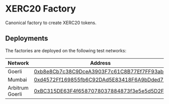 # XERC20 Factory

Canonical factory to create XERC20 tokens.

## Deployments

The factories are deployed on the following test networks:

| Network | Address |
| --- | --- |
| Goerli | [0xb8e8Cb7c38C9DceA3903F7c61C8B77Ef7FF93abB](https://goerli.etherscan.io/address/0xb8e8Cb7c38C9DceA3903F7c61C8B77Ef7FF93abB) |
| Mumbai | [0xd4572Ff169855fb6C92DAd5E83418F6A9bDded7F](https://mumbai.polygonscan.com/address/0xd4572Ff169855fb6C92DAd5E83418F6A9bDded7F) |
| Arbitrum Goerli | [0xBC315DE63F4f6587078037884873f3e5e5d5D2FA](https://goerli.arbiscan.io/address/0xBC315DE63F4f6587078037884873f3e5e5d5D2FA) |